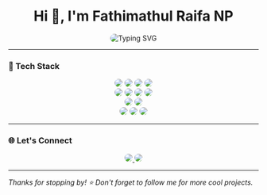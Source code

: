 <h1 align="center">Hi 👋, I'm Fathimathul Raifa NP</h1>

<p align="center">
  <img 
    src="https://readme-typing-svg.demolab.com?font=Fira+Code&pause=1000&center=true&vCenter=true&width=435&lines=MERN+Stack+Developer;MEAN+Stack+Developer;" 
    alt="Typing SVG" 
    style="border-radius: 12px;" />
</p>

---

### 🔧 Tech Stack

<p align="center">
  <img src="https://img.shields.io/badge/HTML5-E34F26?style=for-the-badge&logo=html5&logoColor=white" style="border-radius:12px;" />
  <img src="https://img.shields.io/badge/CSS3-1572B6?style=for-the-badge&logo=css3&logoColor=white" style="border-radius:12px;" />
  <img src="https://img.shields.io/badge/Tailwind_CSS-38B2AC?style=for-the-badge&logo=tailwind-css&logoColor=white" style="border-radius:12px;" />
  <img src="https://img.shields.io/badge/Bootstrap-563D7C?style=for-the-badge&logo=bootstrap&logoColor=white" style="border-radius:12px;" />
  <br />
  <img src="https://img.shields.io/badge/JavaScript-F7DF1E?style=for-the-badge&logo=javascript&logoColor=black" style="border-radius:12px;" />
  <img src="https://img.shields.io/badge/React-61DAFB?style=for-the-badge&logo=react&logoColor=black" style="border-radius:12px;" />
  <img src="https://img.shields.io/badge/Angular-DD0031?style=for-the-badge&logo=angular&logoColor=white" style="border-radius:12px;" />
  <img src="https://img.shields.io/badge/Node.js-339933?style=for-the-badge&logo=nodedotjs&logoColor=white" style="border-radius:12px;" />
  <br />
  <img src="https://img.shields.io/badge/Flutter-02569B?style=for-the-badge&logo=flutter&logoColor=white" style="border-radius:12px;" />
  <img src="https://img.shields.io/badge/Dart-0175C2?style=for-the-badge&logo=dart&logoColor=white" style="border-radius:12px;" />
  <br />
  <img src="https://img.shields.io/badge/Firebase-ffca28?style=for-the-badge&logo=firebase&logoColor=black" style="border-radius:12px;" />
  <img src="https://img.shields.io/badge/MySQL-005C84?style=for-the-badge&logo=mysql&logoColor=white" style="border-radius:12px;" />
  <img src="https://img.shields.io/badge/MongoDB-4EA94B?style=for-the-badge&logo=mongodb&logoColor=white" style="border-radius:12px;" />
</p>

---

### 🌐 Let's Connect

<p align="center">
  <a href="www.linkedin.com/in/fathimathulraifa-np" target="_blank">
    <img src="https://img.shields.io/badge/LinkedIn-blue?style=for-the-badge&logo=linkedin&logoColor=white" style="border-radius:12px;" />
  </a>
  <a href="mailto:fathimathulraifanp@gmail.com">
    <img src="https://img.shields.io/badge/Gmail-D14836?style=for-the-badge&logo=gmail&logoColor=white" style="border-radius:12px;" />
  </a>
 
</p>

---

_Thanks for stopping by! ⭐ Don't forget to follow me for more cool projects._
